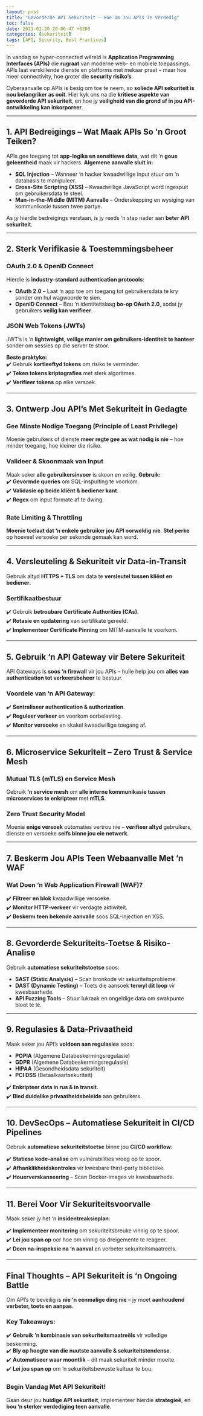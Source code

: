 ```yaml
---
layout: post
title: "Gevorderde API Sekuriteit – Hoe Om Jou APIs Te Verdedig"
toc: false
date: 2021-01-20 20:06:47 +0200
categories: [sekuriteit]
tags: [API, Security, Best Practices]
--- 
```


In vandag se hyper-connected wêreld is **Application Programming Interfaces (APIs)** die **rugraat** van moderne web- en mobiele toepassings. APIs laat verskillende dienste en platforms met mekaar praat – maar hoe meer connectivity, hoe groter die **security risiko’s**.  

Cyberaanvalle op APIs is besig om toe te neem, so **soliede API sekuriteit is nou belangriker as ooit**. Hier kyk ons na die **kritiese aspekte van gevorderde API sekuriteit**, en hoe jy **veiligheid van die grond af in jou API-ontwikkeling kan inkorporeer**.  

---

## **1. API Bedreigings – Wat Maak APIs So 'n Groot Teiken?**  

APIs gee toegang tot **app-logika en sensitiewe data**, wat dit ‘n **goue geleentheid** maak vir hackers. **Algemene aanvalle sluit in:**  

- **SQL Injection** – Wanneer ‘n hacker kwaadwillige input stuur om ‘n databasis te manipuleer.  
- **Cross-Site Scripting (XSS)** – Kwaadwillige JavaScript word ingespuit om gebruikersdata te steel.  
- **Man-in-the-Middle (MITM) Aanvalle** – Onderskepping en wysiging van kommunikasie tussen twee partye.  

As jy hierdie bedreigings verstaan, is jy reeds ‘n stap nader aan **beter API sekuriteit**.  

---

## **2. Sterk Verifikasie & Toestemmingsbeheer**  

### OAuth 2.0 & OpenID Connect  
Hierdie is **industry-standard authentication protocols**:  

- **OAuth 2.0** – Laat ‘n app toe om toegang tot gebruikersdata te kry sonder om hul wagwoorde te sien.  
- **OpenID Connect** – Bou ‘n identiteitslaag **bo-op OAuth 2.0**, sodat jy gebruikers **veilig kan verifieer**.  

### JSON Web Tokens (JWTs)  
JWT’s is ‘n **lightweight, veilige manier om gebruikers-identiteit te hanteer** sonder om sessies op die server te stoor.  

**Beste praktyke:**  
✔️ Gebruik **kortleeftyd tokens** om risiko te verminder.  
✔️ **Teken tokens kriptografies** met sterk algoritmes.  
✔️ **Verifieer tokens** op elke versoek.  

---

## **3. Ontwerp Jou API’s Met Sekuriteit in Gedagte**  

### **Gee Minste Nodige Toegang (Principle of Least Privilege)**  
Moenie gebruikers of dienste **meer regte gee as wat nodig is nie** – hoe minder toegang, hoe kleiner die risiko.  

### **Valideer & Skoonmaak van Input**  
Maak seker **alle gebruikersinvoer** is skoon en veilig. **Gebruik:**  
✔️ **Gevormde queries** om SQL-inspuiting te voorkom.  
✔️ **Validasie op beide kliënt & bediener kant**.  
✔️ **Regex** om input formate af te dwing.  

### **Rate Limiting & Throttling**  
**Moenie toelaat dat ‘n enkele gebruiker jou API oorweldig nie**. **Stel perke** op hoeveel versoeke per sekonde gemaak kan word.  

---

## **4. Versleuteling & Sekuriteit vir Data-in-Transit**  

Gebruik altyd **HTTPS + TLS** om data te **versleutel tussen kliënt en bediener**.  

### **Sertifikaatbestuur**  
✔️ Gebruik **betroubare Certificate Authorities (CAs)**.  
✔️ **Rotasie en opdatering** van sertifikate gereeld.  
✔️ **Implementeer Certificate Pinning** om MITM-aanvalle te voorkom.  

---

## **5. Gebruik ‘n API Gateway vir Betere Sekuriteit**  

API Gateways is **soos ‘n firewall** vir jou APIs – hulle help jou om **alles van authentication tot verkeersbeheer** te bestuur.  

### **Voordele van ‘n API Gateway:**  
✔️ **Sentraliseer authentication & authorization**.  
✔️ **Reguleer verkeer** en voorkom oorbelasting.  
✔️ **Monitor versoeke** en skakel kwaadwillige toegang af.  

---

## **6. Microservice Sekuriteit – Zero Trust & Service Mesh**  

### **Mutual TLS (mTLS) en Service Mesh**  
Gebruik **‘n service mesh** om **alle interne kommunikasie tussen microservices te enkripteer** met **mTLS**.  

### **Zero Trust Security Model**  
Moenie **enige versoek** outomaties vertrou nie – **verifieer altyd** gebruikers, dienste en versoeke **selfs binne jou eie netwerk**.  

---

## **7. Beskerm Jou APIs Teen Webaanvalle Met ‘n WAF**  

### **Wat Doen ‘n Web Application Firewall (WAF)?**  
✔️ **Filtreer en blok** kwaadwillige versoeke.  
✔️ **Monitor HTTP-verkeer** vir verdagte aktiwiteit.  
✔️ **Beskerm teen bekende aanvalle** soos SQL-injection en XSS.  

---

## **8. Gevorderde Sekuriteits-Toetse & Risiko-Analise**  

Gebruik **automatiese sekuriteitstoetse** soos:  

- **SAST (Static Analysis)** – Scan bronkode vir sekuriteitsprobleme.  
- **DAST (Dynamic Testing)** – Toets die aansoek **terwyl dit loop** vir kwesbaarhede.  
- **API Fuzzing Tools** – Stuur lukraak en ongeldige data om swakpunte bloot te lê.  

---

## **9. Regulasies & Data-Privaatheid**  

Maak seker jou API’s **voldoen aan regulasies** soos:  

- **POPIA** (Algemene Databeskermingsregulasie)
- **GDPR** (Algemene Databeskermingsregulasie)  
- **HIPAA** (Gesondheidsdata sekuriteit)  
- **PCI DSS** (Betaalkaartsekuriteit)  

✔️ **Enkripteer data in rus & in transit**.  
✔️ **Bied duidelike privaatheidsbeleide** aan gebruikers.  

---

## **10. DevSecOps – Automatiese Sekuriteit in CI/CD Pipelines**  

Gebruik **automatiese sekuriteitstoetse** binne jou **CI/CD workflow**:  

✔️ **Statiese kode-analise** om vulnerabilities vroeg op te spoor.  
✔️ **Afhanklikheidskontroles** vir kwesbare third-party biblioteke.  
✔️ **Houerverskanseering** – Scan Docker-images vir kwesbaarhede.  

---

## **11. Berei Voor Vir Sekuriteitsvoorvalle**  

Maak seker jy het ‘n **insidentreaksieplan**:  

✔️ **Implementeer monitering** om sekuriteitsbreuke vinnig op te spoor.  
✔️ **Lei jou span op** oor hoe om vinnig op dreigemente te reageer.  
✔️ **Doen na-inspeksie na ‘n aanval** en verbeter sekuriteitsmaatreëls.  

---

## **Final Thoughts – API Sekuriteit is ‘n Ongoing Battle**  

Om API’s te beveilig is **nie ‘n eenmalige ding nie** – jy moet **aanhoudend verbeter, toets en aanpas**.  

### **Key Takeaways:**  
✔️ **Gebruik ‘n kombinasie van sekuriteitsmaatreëls** vir volledige beskerming.  
✔️ **Bly op hoogte van die nuutste aanvalle & sekuriteitstendense**.  
✔️ **Automatiseer waar moontlik** – dit maak sekuriteit minder moeite.  
✔️ **Lei jou span op** om ‘n sekuriteitsbewuste kultuur te bou.  

### **Begin Vandag Met API Sekuriteit!**  
Gaan deur jou **huidige API sekuriteit**, implementeer hierdie **strategieë**, en **bou ‘n sterker verdediging teen aanvalle**.  
